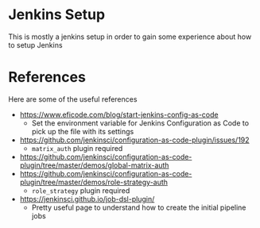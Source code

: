 # Jenkins Setup

This is mostly a jenkins setup in order to gain some experience about how to setup Jenkins

# References

Here are some of the useful references

- https://www.eficode.com/blog/start-jenkins-config-as-code
  - Set the environment variable for Jenkins Configuration as Code to pick up the file with its settings
- https://github.com/jenkinsci/configuration-as-code-plugin/issues/192
  - `matrix_auth` plugin required
- https://github.com/jenkinsci/configuration-as-code-plugin/tree/master/demos/global-matrix-auth
- https://github.com/jenkinsci/configuration-as-code-plugin/tree/master/demos/role-strategy-auth
  - `role_strategy` plugin required
- https://jenkinsci.github.io/job-dsl-plugin/
  - Pretty useful page to understand how to create the initial pipeline jobs